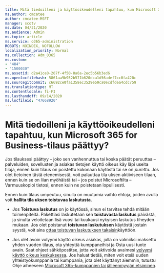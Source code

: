 ```yaml
---
title: Mitä tiedoilleni ja käyttöoikeudelleni tapahtuu, kun Microsoft 365 for Business-tilaus päättyy?
ms.author: cmcatee
author: cmcatee-MSFT
manager: scotv
ms.date: 04/21/2020
ms.audience: Admin
ms.topic: article
ms.service: o365-administration
ROBOTS: NOINDEX, NOFOLLOW
localization_priority: Normal
ms.collection: Adm_O365
ms.custom:
- "484"
- "1500030"
ms.assetid: d2a41ce0-207f-4f50-8a6a-2ec5b56b3ed6
ms.openlocfilehash: 5861aa9b952b571b620dca1d56adef7cc0fa420c
ms.sourcegitcommit: c6692ce0fa1358ec3529e59ca0ecdfdea4cdc759
ms.translationtype: MT
ms.contentlocale: fi-FI
ms.lasthandoff: 09/14/2020
ms.locfileid: "47668920"
---
```

# <a name="what-happens-to-my-data-and-access-when-my-microsoft-365-for-business-subscription-ends"></a>Mitä tiedoilleni ja käyttöoikeudelleni tapahtuu, kun Microsoft 365 for Business-tilaus päättyy?

Jos tilauksesi päättyy – joko sen vanhennuttua tai koska päätät peruuttaa – palveluiden, sovellusten ja asiakas tietojen käyttö oikeus käy läpi useita tiloja, ennen kuin tilaus on poistettu kokonaan käytöstä tai se on *purettu.* Jos olet tietoinen tästä etenemisestä, voit palauttaa tila uksen aktiiviseen tilaan, ennen kuin se on liian myöhäistä tai – jos poistut Microsoftilta – Varmuuskopioi tietosi, ennen kuin ne poistetaan lopullisesti.
  
Ennen kuin tilaus umpeutuu, sinulla on muutamia vaihto ehtoja, joiden avulla voit **hallita tila uksen toistuvaa laskutusta**.
  
- Jos **Toistuva laskutus** on jo käytössä, sinun ei tarvitse tehdä mitään toimenpiteitä. Pakettiasi laskutetaan sen **toistuvasta laskutus** päivästä, ja sinulta veloitetaan lisä vuosi tai kuukausi nykyisen laskutus tiheyden mukaan. Jos olet poistanut **toistuvan laskutuksen** käytöstä jostain syystä, voit aina [ottaa toistuvan laskutuksen takaisin](https://docs.microsoft.com/microsoft-365/commerce/subscriptions/renew-your-subscription#turn-recurring-billing-off-or-on)käyttöön.

- Jos olet avoin volyymi käyttö oikeus asiakas, jolla on valmiiksi maksettu yhden vuoden tilaus, ota yhteyttä kumppaneihisi ja Osta uusi tuote avain. Saat ohjeet sähköpostitse, jotta voit aktivoida avaimesi [volyymi käyttö oikeus keskuksessa](https://go.microsoft.com/fwlink/p/?LinkID=282016). Jos haluat tietää, miten voit etsiä uuden yhteistyökumppania tai kumppania, jota olet käyttänyt aiemmin, tutustu Ohje aiheeseen [Microsoft 365-kumppanien tai jälleenmyyjän etsiminen](https://docs.microsoft.com/microsoft-365/admin/manage/find-your-partner-or-reseller).